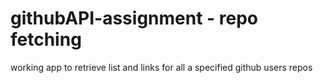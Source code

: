 # githubAPI-assignment - repo fetching
working app to retrieve list and links for all a specified github users repos
